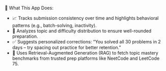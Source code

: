 🧠 What This App Does:

- 📈 Tracks submission consistency over time and highlights behavioral patterns (e.g., batch-solving, inactivity).
- 🧠 Analyzes topic and difficulty distribution to ensure well-rounded preparation.
- ✅ Suggests personalized corrections:
  “You solved all 30 problems in 2 days – try spacing out practice for better retention.”
- 📘 Uses Retrieval-Augmented Generation (RAG) to fetch topic mastery benchmarks from trusted prep platforms like NeetCode and LeetCode 75.

